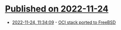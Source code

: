 # [Published on 2022-11-24](index.md)

* [2022-11-24, 11:34:09](https://lobste.rs/s/oeu9xn/oci_stack_ported_freebsd) - [OCI stack ported to FreeBSD](https://mastodon.world/@dfr/109398481906495685)
